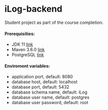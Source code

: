 # iLog-backend
Student project as part of the course completion.

#### Prerequisities:
- JDK 11 [link](https://www.oracle.com/pl/java/technologies/javase-jdk11-downloads.html)
- Maven 3.6.0 [link](https://maven.apache.org/download.cgi)
- PostgreSQL [link](https://www.postgresql.org/download/)

#### Enviroment variables:
- application port, default: 8080
- database host, default: localhost
- database port, default: 5432
- database schema name, default: iLog
- database user name, default: postgres
- database user password, default: root
